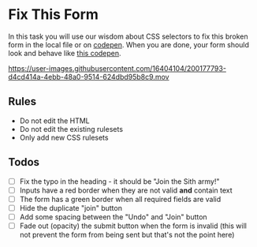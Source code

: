 # Fix This Form

In this task you will use our wisdom about CSS selectors to fix this broken form in the local file or on [codepen](https://codepen.io/nicokoenig/pen/eYmxGYO). When you are done, your form should look and behave like [this codepen](https://codepen.io/nicokoenig/full/ZEYwvGR).

https://user-images.githubusercontent.com/16404104/200177793-d4cd414a-4ebb-48a0-9514-624dbd95b8c9.mov

## Rules

- Do not edit the HTML
- Do not edit the existing rulesets
- Only add new CSS rulesets

## Todos

- [ ] Fix the typo in the heading - it should be "Join the Sith army!"
- [ ] Inputs have a red border when they are not valid **and** contain text
- [ ] The form has a green border when all required fields are valid
- [ ] Hide the duplicate "join" button
- [ ] Add some spacing between the "Undo" and "Join" button
- [ ] Fade out (opacity) the submit button when the form is invalid (this will not prevent the form from being sent but that's not the point here)
